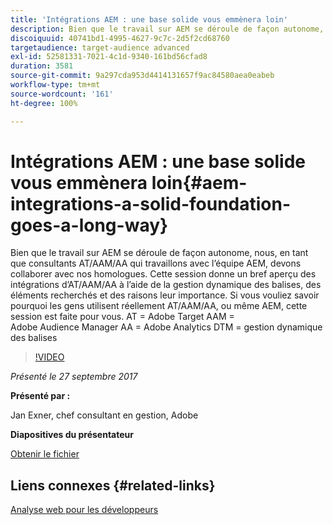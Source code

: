 ```yaml
---
title: 'Intégrations AEM : une base solide vous emmènera loin'
description: Bien que le travail sur AEM se déroule de façon autonome, nous, en tant que consultants AT/AAM/AA qui travaillons avec l’équipe AEM, devons collaborer avec nos homologues. Cette session donne un bref aperçu des intégrations d’AT/AAM/AA à l’aide de la gestion dynamique des balises, des éléments recherchés et des raisons leur importance.
discoiquuid: 40741bd1-4995-4627-9c7c-2d5f2cd68760
targetaudience: target-audience advanced
exl-id: 52581331-7021-4c1d-9340-161bd56cfad8
duration: 3581
source-git-commit: 9a297cda953d4414131657f9ac84580aea0eabeb
workflow-type: tm+mt
source-wordcount: '161'
ht-degree: 100%

---
```


# Intégrations AEM : une base solide vous emmènera loin{#aem-integrations-a-solid-foundation-goes-a-long-way}

Bien que le travail sur AEM se déroule de façon autonome, nous, en tant que consultants AT/AAM/AA qui travaillons avec l’équipe AEM, devons collaborer avec nos homologues. Cette session donne un bref aperçu des intégrations d’AT/AAM/AA à l’aide de la gestion dynamique des balises, des éléments recherchés et des raisons leur importance. Si vous vouliez savoir pourquoi les gens utilisent réellement AT/AAM/AA, ou même AEM, cette session est faite pour vous.   AT = Adobe Target AAM = Adobe Audience Manager AA = Adobe Analytics DTM = gestion dynamique des balises

>[!VIDEO](https://video.tv.adobe.com/v/19833/?quality=9)

*Présenté le 27 septembre 2017*

**Présenté par :**

Jan Exner, chef consultant en gestion, Adobe

**Diapositives du présentateur**

[Obtenir le fichier](assets/170927-aem-gems-integrations.pdf)

## Liens connexes {#related-links}

[Analyse web pour les développeurs](https://webanalyticsfordevelopers.com/)

<!--
[Get back to the Overview](https://helpx.adobe.com/experience-manager/kt/eseminars/gems/aem-index.html)
-->
